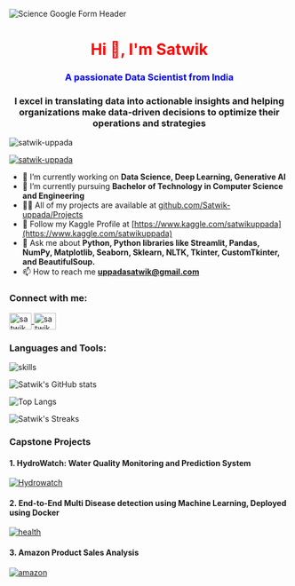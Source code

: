 ![Science Google Form Header](https://github.com/Satwik-uppada/portfolio.github.io/assets/92086645/b074c68e-8e2a-4581-baf4-3a300796c7d0)

<!DOCTYPE html>
<html>
<head>
</head>
<body>

<h1 align="center" style="color: red;">Hi 👋, I'm Satwik</h1>
<h3 align="center" style="color: blue;">A passionate Data Scientist from India</h3> 
<h3 align="center">I excel in translating data into actionable insights and helping organizations make data-driven decisions to optimize their operations and strategies</h3>

<p align="left">
    <img src="https://komarev.com/ghpvc/?username=satwik-uppada&label=Profile%20views&color=0e75b6&style=flat" alt="satwik-uppada" />
</p>

<p align="left">
    <a href="https://github.com/ryo-ma/github-profile-trophy">
        <img src="https://github-profile-trophy.vercel.app/?username=satwik-uppada" alt="satwik-uppada" />
    </a>
</p>

- 🔭 I’m currently working on **Data Science, Deep Learning, Generative AI**
- 🌱 I’m currently pursuing **Bachelor of Technology in Computer Science and Engineering**
- 👨‍💻 All of my projects are available at [github.com/Satwik-uppada/Projects](https://github.com/Satwik-uppada?tab=repositories)
- 🦆 Follow my Kaggle Profile at [https://www.kaggle.com/satwikuppada](https://www.kaggle.com/satwikuppada)
- 💬 Ask me about **Python, Python libraries like Streamlit, Pandas, NumPy, Matplotlib, Seaborn, Sklearn, NLTK, Tkinter, CustomTkinter, and BeautifulSoup.**
- 📫 How to reach me **uppadasatwik@gmail.com**

<h3 align="left">Connect with me:</h3>
<p align="left">
    <a href="https://www.linkedin.com/in/satwik-uppada/" target="blank">
        <img align="center" src="https://raw.githubusercontent.com/rahuldkjain/github-profile-readme-generator/master/src/images/icons/Social/linked-in-alt.svg" alt="satwik uppada" height="30" width="40" />
    </a>
    <a href="https://www.hackerrank.com/profile/uppadasatwik" target="blank">
        <img align="center" src="https://raw.githubusercontent.com/rahuldkjain/github-profile-readme-generator/master/src/images/icons/Social/hackerrank.svg" alt="satwik uppada" height="30" width="40" />
    </a>
</p>

<h3 align="left">Languages and Tools:</h3>
<p align="left">
    <img src="https://skillicons.dev/icons?i=py,mysql,html,css,sklearn,vscode,pycharm,anaconda,firebase,docker,github,git,ubuntu,linux&perline=7" alt="skills" />
</p>

<p align="left">
    <img src="https://github-readme-stats.vercel.app/api?username=satwik-uppada&show_icons=true&theme=light" alt="Satwik's GitHub stats" />
</p>
<p align="left">
    <img src="https://github-readme-stats.vercel.app/api/top-langs/?username=satwik-uppada&theme=light" alt="Top Langs" />
</p>


<p align="left">
    <img src="https://github-readme-streak-stats.herokuapp.com/?user=satwik-uppada&theme=light" alt="Satwik's Streaks" />
</p>

<h3 align='left'>Capstone Projects</h3>

<h4>1. HydroWatch: Water Quality Monitoring and Prediction System</h4>
<a href="https://github.com/Satwik-uppada/HydroWatch-Water-Quality-Monitoring-and-Prediction-System">
    <img src="https://github.com/Satwik-uppada/Satwik-uppada/assets/92086645/0bada106-acf5-43f2-b71e-d5cf19a8508c" alt="Hydrowatch" />
</a>

<h4>2. End-to-End Multi Disease detection using Machine Learning, Deployed using Docker</h4>
<a href="https://github.com/Satwik-uppada/Dockerized-Health-Assistant">
    <img src="https://github.com/Satwik-uppada/Dockerized-Health-Assistant/assets/92086645/29624108-edbf-4474-b1fd-b79bd6e6ab50" alt="health" />
</a>

<h4>3. Amazon Product Sales Analysis</h4>
<a href="https://github.com/Satwik-uppada/Amazon-Product-Sales-analysis-using-Python">
    <img src="https://github.com/Satwik-uppada/Data-Analysis-Capstone-Project/assets/92086645/138ac416-fb8c-4c5f-b06e-788d14cd3136" alt="amazon" />
</a>

</body>
</html>
